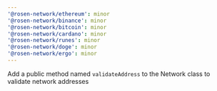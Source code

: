 ```yaml
---
'@rosen-network/ethereum': minor
'@rosen-network/binance': minor
'@rosen-network/bitcoin': minor
'@rosen-network/cardano': minor
'@rosen-network/runes': minor
'@rosen-network/doge': minor
'@rosen-network/ergo': minor
---
```


Add a public method named `validateAddress` to the Network class to validate network addresses

